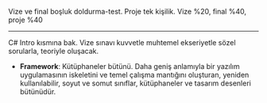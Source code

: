 Vize ve final boşluk doldurma-test.
Proje tek kişilik. 
Vize %20, final %40, proje %40

---


C# Intro kısmına bak. Vize sınavı kuvvetle muhtemel ekseriyetle sözel sorularla, teoriyle oluşacak.

- **Framework**: Kütüphaneler bütünü. Daha geniş anlamıyla bir yazılım uygulamasının iskeletini ve temel çalışma mantığını oluşturan, yeniden kullanılabilir, soyut ve somut sınıflar, kütüphaneler ve tasarım desenleri bütünüdür.

